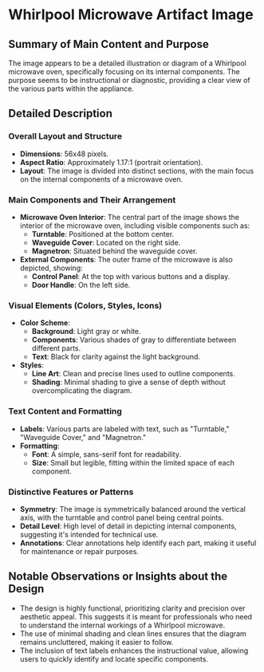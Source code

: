 # Whirlpool Microwave Artifact Image

## Summary of Main Content and Purpose
The image appears to be a detailed illustration or diagram of a Whirlpool microwave oven, specifically focusing on its internal components. The purpose seems to be instructional or diagnostic, providing a clear view of the various parts within the appliance.

## Detailed Description

### Overall Layout and Structure
- **Dimensions**: 56x48 pixels.
- **Aspect Ratio**: Approximately 1.17:1 (portrait orientation).
- **Layout**: The image is divided into distinct sections, with the main focus on the internal components of a microwave oven.

### Main Components and Their Arrangement
- **Microwave Oven Interior**: The central part of the image shows the interior of the microwave oven, including visible components such as:
  - **Turntable**: Positioned at the bottom center.
  - **Waveguide Cover**: Located on the right side.
  - **Magnetron**: Situated behind the waveguide cover.
- **External Components**: The outer frame of the microwave is also depicted, showing:
  - **Control Panel**: At the top with various buttons and a display.
  - **Door Handle**: On the left side.

### Visual Elements (Colors, Styles, Icons)
- **Color Scheme**:
  - **Background**: Light gray or white.
  - **Components**: Various shades of gray to differentiate between different parts.
  - **Text**: Black for clarity against the light background.
- **Styles**:
  - **Line Art**: Clean and precise lines used to outline components.
  - **Shading**: Minimal shading to give a sense of depth without overcomplicating the diagram.

### Text Content and Formatting
- **Labels**: Various parts are labeled with text, such as "Turntable," "Waveguide Cover," and "Magnetron."
- **Formatting**:
  - **Font**: A simple, sans-serif font for readability.
  - **Size**: Small but legible, fitting within the limited space of each component.

### Distinctive Features or Patterns
- **Symmetry**: The image is symmetrically balanced around the vertical axis, with the turntable and control panel being central points.
- **Detail Level**: High level of detail in depicting internal components, suggesting it's intended for technical use.
- **Annotations**: Clear annotations help identify each part, making it useful for maintenance or repair purposes.

## Notable Observations or Insights about the Design
- The design is highly functional, prioritizing clarity and precision over aesthetic appeal. This suggests it is meant for professionals who need to understand the internal workings of a Whirlpool microwave.
- The use of minimal shading and clean lines ensures that the diagram remains uncluttered, making it easier to follow.
- The inclusion of text labels enhances the instructional value, allowing users to quickly identify and locate specific components.